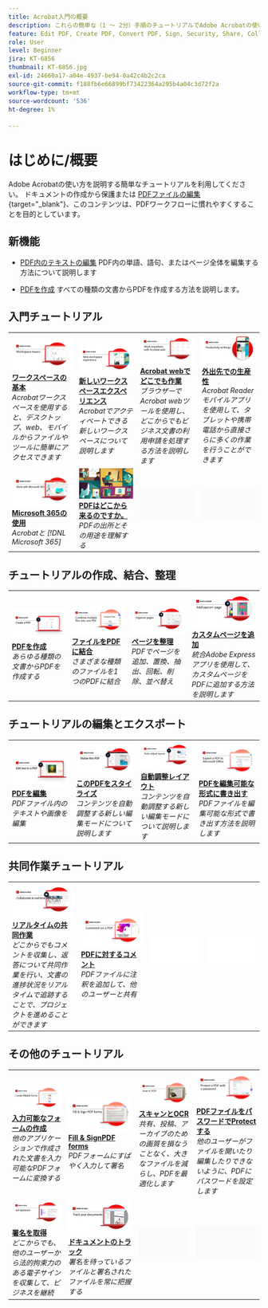 ```yaml
---
title: Acrobat入門の概要
description: これらの簡単な（1 ～ 2分）手順のチュートリアルでAdobe Acrobatの使い方を学びます
feature: Edit PDF, Create PDF, Convert PDF, Sign, Security, Share, Collaboration, Workspace
role: User
level: Beginner
jira: KT-6856
thumbnail: KT-6856.jpg
exl-id: 24660a17-a04e-4937-be94-0a42c4b2c2ca
source-git-commit: f188fb6e66899bf73422364a295b4a04c3d72f2a
workflow-type: tm+mt
source-wordcount: '536'
ht-degree: 1%

---
```


# はじめに/概要

Adobe Acrobatの使い方を説明する簡単なチュートリアルを利用してください。 ドキュメントの作成から保護または [PDFファイルの編集](https://www.adobe.com/jp/acrobat/online/pdf-editor.html){target="_blank"}、このコンテンツは、PDFワークフローに慣れやすくすることを目的としています。

## 新機能

* [PDF内のテキストの編集](edit-pdf.md)
PDF内の単語、語句、またはページ全体を編集する方法について説明します

* [PDFを作成](create-pdf.md)
すべての種類の文書からPDFを作成する方法を説明します。

## 入門チュートリアル

<table style="table-layout:fixed">
<tr>
  <td>
    <a href="get-to-know-the-acrobat-dc-interface.md">
      <img alt="ワークスペースの基本" src="../assets/Workspace_1280.png" />
    </a>
    <div>
    <a href="get-to-know-the-acrobat-dc-interface.md"><strong>ワークスペースの基本</strong></a>
    </div>
    <em>Acrobatワークスペースを使用すると、デスクトップ、web、モバイルからファイルやツールに簡単にアクセスできます</em>
    <br>
  </td>
  <td>
    <a href="new-workspace.md">
      <img alt="新しいワークスペースエクスペリエンス" src="../assets/NewWorkspace.png" />
    </a>
    <div>
    <a href="new-workspace.md"><strong>新しいワークスペースエクスペリエンス</strong></a>
    </div>
    <em>Acrobatでアクティベートできる新しいワークスペースについて説明します</em>
    <br>
  </td>
  <td>
    <a href="acrobatweb.md">
      <img alt="Acrobat webでどこでも作業" src="../assets/Acrobatweb_1280.png" />
    </a>
    <div>
    <a href="acrobatweb.md"><strong>Acrobat webでどこでも作業</strong></a>
    </div>
    <em>ブラウザーでAcrobat webツールを使用し、どこからでもビジネス文書の利用申請を処理する方法を説明します</em>
    <br>
  </td>
  <td>
    <a href="productivity.md">
      <img alt="外出先での生産性" src="../assets/Productivity_1280.png" />
    </a>
    <div>
     <a href="productivity.md"><strong>外出先での生産性</strong></a>
    </div>
    <em>Acrobat Readerモバイルアプリを使用して、タブレットや携帯電話から直接さらに多くの作業を行うことができます</em>
    <br>
  </td>
</tr>
<tr>
    <td>
      <a href="../integrate/integrate-overview.md#microsoft">
        <img alt="Microsoft 365の使用" src="../assets/WorkMicrosoft365_1280.png" />
      </a>
      <div>
      <a href="../integrate/integrate-overview.md#microsoft"><strong>Microsoft 365の使用</strong></a>
      </div>
      <em>Acrobatと [!DNL Microsoft 365]</em>
      <br>
    </td>
    <td>
      <a href="where-do-pdfs-come-from.md">
        <img alt="PDFはどこから来るのですか。" src="../assets/WherePDFs.jpg" />
      </a>
      <div>
      <a href="where-do-pdfs-come-from.md"><strong>PDFはどこから来るのですか。</strong></a>
      </div>
      <em>PDFの出所とその用途を理解する</em>
      <br>
    </td>
    <td>
    <img alt="スペーサー" src="../assets/Grayspacer.png" />
      <div>
      <br>
    </td>
    <td>
    <img alt="スペーサー" src="../assets/Grayspacer.png" />
      <div>
      <br>
    </td>
  </tr>
  </table>

## チュートリアルの作成、結合、整理

<table style="table-layout:fixed">
  <tr>
    <td>
      <a href="create-pdf.md">
        <img alt="PDFファイルの作成" src="../assets/create.png" />
      </a>
      <div>
      <a href="create-pdf.md"><strong>PDFを作成</strong></a>
      </div>
      <em>あらゆる種類の文書からPDFを作成する</em>
      <br>
    </td>
    <td>
      <a href="combine-to-pdf.md">
        <img alt="Combine FilesからPDF" src="../assets/Combine.jpg" />
      </a>
      <div>
      <a href="combine-to-pdf.md"><strong>ファイルをPDFに結合</strong></a>
      </div>
      <em>さまざまな種類のファイルを1つのPDFに結合</em>
      <br>
    </td>
    <td>
      <a href="organize.md">
        <img alt="ページを整理" src="../assets/Organize.png" />
      </a>
      <div>
      <a href="organize.md"><strong>ページを整理</strong></a>
      </div>
      <em>PDFでページを追加、置換、抽出、回転、削除、並べ替え</em>
      <br>
    </td>
    <td>
      <a href="add-custom-page.md">
        <img alt="カスタムページを追加" src="../assets/Custompage.png" />
      </a>
      <div>
      <a href="add-custom-page.md"><strong>カスタムページを追加</strong></a>
      </div>
      <em>統合Adobe Expressアプリを使用して、カスタムページをPDFに追加する方法を説明します</em>
      <br>
    </td>
  </tr>
  </table>

## チュートリアルの編集とエクスポート

<table style="table-layout:fixed">
  <tr>
    <td>
      <a href="edit-pdf.md">
        <img alt="PDF内のテキストの編集" src="../assets/edit-text.png" />
      </a>
      <div>
      <a href="edit-pdf.md"><strong>PDFを編集</strong></a>
      </div>
      <em>PDFファイル内のテキストや画像を編集</em>
      <br>
    </td>
    <td>
      <a href="stylize-this-PDF.md">
        <img alt="このPDFをスタイライズ" src="../assets/Stylize.png" />
      </a>
      <div>
      <a href="stylize-this-PDF.md"><strong>このPDFをスタイライズ</strong></a>
      </div>
      <em>コンテンツを自動調整する新しい編集モードについて説明します</em>
      <br>
    </td>
   <td>
      <a href="auto-adjust-layout.md">
        <img alt="自動調整レイアウト" src="../assets/Autoadjust.png" />
      </a>
      <div>
      <a href="auto-adjust-layout.md"><strong>自動調整レイアウト</strong></a>
      </div>
      <em>コンテンツを自動調整する新しい編集モードについて説明します</em>
      <br>
    </td>
    <td>
      <a href="export-pdf.md">
        <img alt="PDFを編集可能な形式に書き出す" src="../assets/Export.jpg" />
      </a>
      <div>
      <a href="export-pdf.md"><strong>PDFを編集可能な形式に書き出す</strong></a>
      </div>
      <em>PDFファイルを編集可能な形式で書き出す方法を説明します</em>
      <br>
    </td>
  </tr>
  </table>

## 共同作業チュートリアル

<table style="table-layout:fixed">
  <tr>
    <td>
      <a href="collaborate.md">
        <img alt="リアルタイムの共同作業" src="../assets/Collaborate_1280.png" />
      </a>
      <div>
      <a href="collaborate.md"><strong>リアルタイムの共同作業</strong></a>
      </div>
      <em>どこからでもコメントを収集し、返答について共同作業を行い、文書の進捗状況をリアルタイムで追跡することで、プロジェクトを進めることができます</em>
      <br>
    </td>
    <td>
      <a href="comment-on-pdf-files.md">
        <img alt="PDFに対するコメント" src="../assets/Comment.jpg" />
      </a>
      <div>
      <a href="comment-on-pdf-files.md"><strong>PDFに対するコメント</strong></a>
      </div>
      <em>PDFファイルに注釈を追加して、他のユーザーと共有</em>
      <br>
    </td>
    <td>
    <img alt="スペーサー" src="../assets/Whitespacer.png" />
      <div>
      <br>
    </td>
    <td>
    <img alt="スペーサー" src="../assets/Whitespacer.png" />
      <div>
      <br>
    </td>
</tr>
</table>

## その他のチュートリアル

<table style="table-layout:fixed">
<tr>
  <td>
    <a href="create-fillable-forms.md">
      <img alt="入力可能なフォームの作成" src="../assets/Form_1280.png" />
    </a>
    <div>
    <a href="create-fillable-forms.md"><strong>入力可能なフォームの作成</strong></a>
    </div>
    <em>他のアプリケーションで作成された文書を入力可能なPDFフォームに変換する</em>
    <br>
  </td>
  <td>
    <a href="fill-and-sign.md">
      <img alt="PDFフォームに入力して署名" src="../assets/FillSign_1280.png" />
    </a>
    <div>
    <a href="fill-and-sign.md"><strong>Fill &amp; SignPDF forms</strong></a>
    </div>
    <em>PDFフォームにすばやく入力して署名</em>
    <br>
  </td>
  <td>
    <a href="scan-and-ocr.md">
      <img alt="スキャンとOCR" src="../assets/Scan.jpg" />
    </a>
    <div>
    <a href="scan-and-ocr.md"><strong>スキャンとOCR</strong></a>
    </div>
    <em>共有、投稿、アーカイブのための画質を損なうことなく、大きなファイルを減らし、PDFを最適化します</em>
    <br>
  </td>
  <td>
    <a href="password-protect.md">
      <img alt="PDFファイルをパスワードでProtectする" src="../assets/Protect.jpg" />
    </a>
    <div>
    <a href="password-protect.md"><strong>PDFファイルをパスワードでProtectする</strong></a>
    </div>
    <em>他のユーザーがファイルを開いたり編集したりできないように、PDFにパスワードを設定します</em>
    <br>
  </td>
</tr>
<tr>
  <td>
    <a href="signatures.md">
      <img alt="署名を取得" src="../assets/Signatures_1280.png" />
    </a>
    <div>
    <a href="signatures.md"><strong>署名を取得</strong></a>
    </div>
    <em>どこからでも、他のユーザーから法的拘束力のある電子サインを収集して、ビジネスを継続</em>
    <br>
  </td>
  <td>
    <a href="track.md">
      <img alt="ドキュメントのトラック" src="../assets/Track_1280.png" />
    </a>
    <div>
    <a href="track.md"><strong>ドキュメントのトラック</strong></a>
    </div>
    <em>署名を待っているファイルと署名されたファイルを常に把握する</em>
    <br>
  </td>
  <td>
   <img alt="スペーサー" src="../assets/Grayspacer.png" />
    <div>
    <br>
  </td>
  <td>
   <img alt="スペーサー" src="../assets/Grayspacer.png" />
    <div>
    <br>
  </td>
</tr>
</table>
